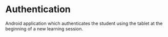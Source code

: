 # Authentication

Android application which authenticates the student using the tablet at the beginning of a new learning session.

